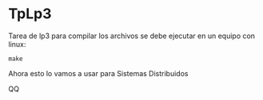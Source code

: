 # TpLp3

Tarea de lp3 para compilar los archivos se debe ejecutar en un equipo con linux:

```
make
```
Ahora esto lo vamos a usar para Sistemas Distribuidos

QQ